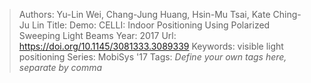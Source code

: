 > Authors: Yu-Lin Wei, Chang-Jung Huang, Hsin-Mu Tsai, Kate Ching-Ju Lin
> Title: Demo: CELLI: Indoor Positioning Using Polarized Sweeping Light Beams
> Year: 2017
> Url: https://doi.org/10.1145/3081333.3089339
> Keywords: visible light positioning
> Series: MobiSys '17
> Tags: *Define your own tags here, separate by comma*